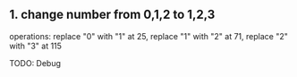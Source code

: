 ## 1. change number from 0,1,2 to 1,2,3
operations: replace "0" with "1" at 25, 
            replace "1" with "2" at 71, 
            replace "2" with "3" at 115


TODO: Debug 